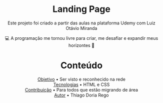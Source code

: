 <img src="./assets/img/Readme.png" alt="">

<h1 align="center">Landing Page</h1>

<p align="center">Este projeto foi criado a partir das aulas na plataforma Udemy com Luiz Otávio Miranda
</p>

<p align="center">
    💻 A programação me tornou livre para criar, me desafiar e expandir meus horizontes 👾
</p>

<h1 align='center'> Conteúdo </h1>

<p align="center">
 <a href="#objetivo">Objetivo</a> • Ser visto e reconhecido na rede <br>
 <a href="#tecnologias">Tecnologias</a> • HTML e CSS <br>
 <a href="#contribuicao">Contribuição</a> • Para todos que estão migrando de área <br>
 <a href="#autor">Autor</a> • Thiago Doria Rego
</p>




